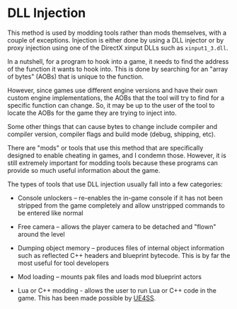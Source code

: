 # DLL Injection
This method is used by modding tools rather than mods themselves, with a couple of exceptions. Injection is either done by using a DLL injector or by proxy injection using one of the DirectX xinput DLLs such as `xinput1_3.dll`. 

In a nutshell, for a program to hook into a game, it needs to find the address of the function it wants to hook into. This is done by searching for an "array of bytes" (AOBs) that is unique to the function. 

However, since games use different engine versions and have their own custom engine implementations, the AOBs that the tool will try to find for a specific function can change. So, it may be up to the user of the tool to locate the AOBs for the game they are trying to inject into.

Some other things that can cause bytes to change include compiler and compiler version, compiler flags and build mode (debug, shipping, etc).

There are "mods" or tools that use this method that are specifically designed to enable cheating in games, and I condemn those. However, it is still extremely important for modding tools because these programs can provide so much useful information about the game.

The types of tools that use DLL injection usually fall into a few categories:
- Console unlockers – re-enables the in-game console if it has not been stripped from the game completely and allow unstripped commands to be entered like normal

- Free camera – allows the player camera to be detached and "flown" around the level

- Dumping object memory – produces files of internal object information such as reflected C++ headers and blueprint bytecode. This is by far the most useful for tool developers

- Mod loading – mounts pak files and loads mod blueprint actors 

- Lua or C++ modding - allows the user to run Lua or C++ code in the game. This has been made possible by [UE4SS](https://docs.ue4ss.com).
